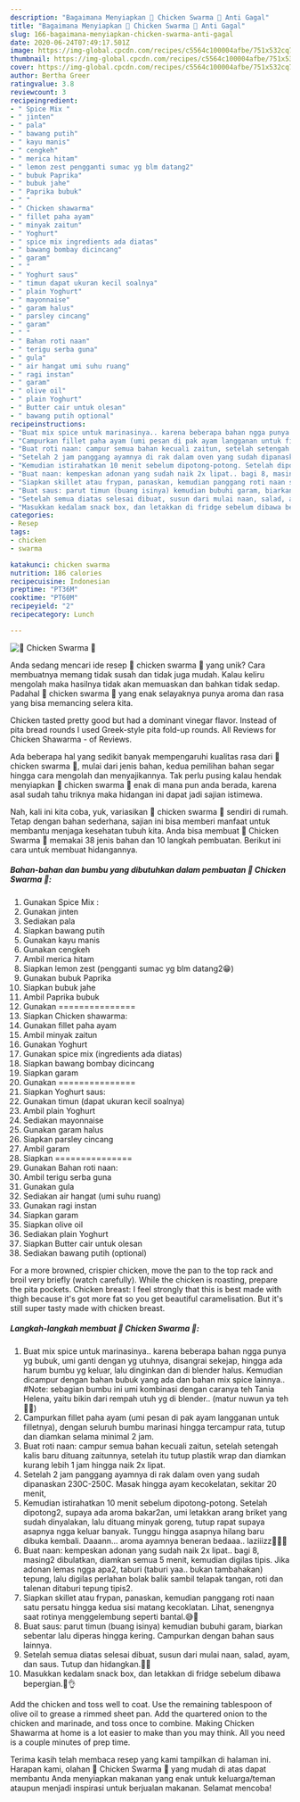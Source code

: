 ```yaml
---
description: "Bagaimana Menyiapkan 🌮 Chicken Swarma 🐔 Anti Gagal"
title: "Bagaimana Menyiapkan 🌮 Chicken Swarma 🐔 Anti Gagal"
slug: 166-bagaimana-menyiapkan-chicken-swarma-anti-gagal
date: 2020-06-24T07:49:17.501Z
image: https://img-global.cpcdn.com/recipes/c5564c100004afbe/751x532cq70/🌮-chicken-swarma-🐔-foto-resep-utama.jpg
thumbnail: https://img-global.cpcdn.com/recipes/c5564c100004afbe/751x532cq70/🌮-chicken-swarma-🐔-foto-resep-utama.jpg
cover: https://img-global.cpcdn.com/recipes/c5564c100004afbe/751x532cq70/🌮-chicken-swarma-🐔-foto-resep-utama.jpg
author: Bertha Greer
ratingvalue: 3.8
reviewcount: 3
recipeingredient:
- " Spice Mix "
- " jinten"
- " pala"
- " bawang putih"
- " kayu manis"
- " cengkeh"
- " merica hitam"
- " lemon zest pengganti sumac yg blm datang2"
- " bubuk Paprika"
- " bubuk jahe"
- " Paprika bubuk"
- " "
- " Chicken shawarma"
- " fillet paha ayam"
- " minyak zaitun"
- " Yoghurt"
- " spice mix ingredients ada diatas"
- " bawang bombay dicincang"
- " garam"
- " "
- " Yoghurt saus"
- " timun dapat ukuran kecil soalnya"
- " plain Yoghurt"
- " mayonnaise"
- " garam halus"
- " parsley cincang"
- " garam"
- " "
- " Bahan roti naan"
- " terigu serba guna"
- " gula"
- " air hangat umi suhu ruang"
- " ragi instan"
- " garam"
- " olive oil"
- " plain Yoghurt"
- " Butter cair untuk olesan"
- " bawang putih optional"
recipeinstructions:
- "Buat mix spice untuk marinasinya.. karena beberapa bahan ngga punya yg bubuk, umi ganti dengan yg utuhnya, disangrai sekejap, hingga ada harum bumbu yg keluar, lalu dinginkan dan di blender halus. Kemudian dicampur dengan bahan bubuk yang ada dan bahan mix spice lainnya.. #Note: sebagian bumbu ini umi kombinasi dengan caranya teh Tania Helena, yaitu bikin dari rempah utuh yg di blender.. (matur nuwun ya teh🙏😘)"
- "Campurkan fillet paha ayam (umi pesan di pak ayam langganan untuk filletnya), dengan seluruh bumbu marinasi hingga tercampur rata, tutup dan diamkan selama minimal 2 jam."
- "Buat roti naan: campur semua bahan kecuali zaitun, setelah setengah kalis baru dituang zaitunnya, setelah itu tutup plastik wrap dan diamkan kurang lebih 1 jam hingga naik 2x lipat."
- "Setelah 2 jam panggang ayamnya di rak dalam oven yang sudah dipanaskan 230C-250C. Masak hingga ayam kecokelatan, sekitar 20 menit,"
- "Kemudian istirahatkan 10 menit sebelum dipotong-potong. Setelah dipotong2, supaya ada aroma bakar2an, umi letakkan arang briket yang sudah dinyalakan, lalu dituang minyak goreng, tutup rapat supaya asapnya ngga keluar banyak. Tunggu hingga asapnya hilang baru dibuka kembali. Daaann... aroma ayamnya beneran bedaaa.. laziiizz🤤🤤💗"
- "Buat naan: kempeskan adonan yang sudah naik 2x lipat.. bagi 8, masing2 dibulatkan, diamkan semua 5 menit, kemudian digilas tipis. Jika adonan lemas ngga apa2, taburi (taburi yaa.. bukan tambahakan) tepung, lalu digilas perlahan bolak balik sambil telapak tangan, roti dan talenan ditaburi tepung tipis2."
- "Siapkan skillet atau frypan, panaskan, kemudian panggang roti naan satu persatu hingga kedua sisi matang kecoklatan. Lihat, senengnya saat rotinya menggelembung seperti bantal.😅🥰"
- "Buat saus: parut timun (buang isinya) kemudian bubuhi garam, biarkan sebentar lalu diperas hingga kering. Campurkan dengan bahan saus lainnya."
- "Setelah semua diatas selesai dibuat, susun dari mulai naan, salad, ayam, dan saus. Tutup dan hidangkan.🤗🥰"
- "Masukkan kedalam snack box, dan letakkan di fridge sebelum dibawa bepergian.💞👌"
categories:
- Resep
tags:
- chicken
- swarma

katakunci: chicken swarma 
nutrition: 186 calories
recipecuisine: Indonesian
preptime: "PT36M"
cooktime: "PT60M"
recipeyield: "2"
recipecategory: Lunch

---
```



![🌮 Chicken Swarma 🐔](https://img-global.cpcdn.com/recipes/c5564c100004afbe/751x532cq70/🌮-chicken-swarma-🐔-foto-resep-utama.jpg)

Anda sedang mencari ide resep 🌮 chicken swarma 🐔 yang unik? Cara membuatnya memang tidak susah dan tidak juga mudah. Kalau keliru mengolah maka hasilnya tidak akan memuaskan dan bahkan tidak sedap. Padahal 🌮 chicken swarma 🐔 yang enak selayaknya punya aroma dan rasa yang bisa memancing selera kita.

Chicken tasted pretty good but had a dominant vinegar flavor. Instead of pita bread rounds I used Greek-style pita fold-up rounds. All Reviews for Chicken Shawarma - of Reviews.

Ada beberapa hal yang sedikit banyak mempengaruhi kualitas rasa dari 🌮 chicken swarma 🐔, mulai dari jenis bahan, kedua pemilihan bahan segar hingga cara mengolah dan menyajikannya. Tak perlu pusing kalau hendak menyiapkan 🌮 chicken swarma 🐔 enak di mana pun anda berada, karena asal sudah tahu triknya maka hidangan ini dapat jadi sajian istimewa.


Nah, kali ini kita coba, yuk, variasikan 🌮 chicken swarma 🐔 sendiri di rumah. Tetap dengan bahan sederhana, sajian ini bisa memberi manfaat untuk membantu menjaga kesehatan tubuh kita. Anda bisa membuat 🌮 Chicken Swarma 🐔 memakai 38 jenis bahan dan 10 langkah pembuatan. Berikut ini cara untuk membuat hidangannya.

<!--inarticleads1-->

##### Bahan-bahan dan bumbu yang dibutuhkan dalam pembuatan 🌮 Chicken Swarma 🐔:

1. Gunakan  Spice Mix :
1. Gunakan  jinten
1. Sediakan  pala
1. Siapkan  bawang putih
1. Gunakan  kayu manis
1. Gunakan  cengkeh
1. Ambil  merica hitam
1. Siapkan  lemon zest (pengganti sumac yg blm datang2😁)
1. Gunakan  bubuk Paprika
1. Siapkan  bubuk jahe
1. Ambil  Paprika bubuk
1. Gunakan  ===============
1. Siapkan  Chicken shawarma:
1. Gunakan  fillet paha ayam
1. Ambil  minyak zaitun
1. Gunakan  Yoghurt
1. Gunakan  spice mix (ingredients ada diatas)
1. Siapkan  bawang bombay dicincang
1. Siapkan  garam
1. Gunakan  ===============
1. Siapkan  Yoghurt saus:
1. Gunakan  timun (dapat ukuran kecil soalnya)
1. Ambil  plain Yoghurt
1. Sediakan  mayonnaise
1. Gunakan  garam halus
1. Siapkan  parsley cincang
1. Ambil  garam
1. Siapkan  ===============
1. Gunakan  Bahan roti naan:
1. Ambil  terigu serba guna
1. Gunakan  gula
1. Sediakan  air hangat (umi suhu ruang)
1. Gunakan  ragi instan
1. Siapkan  garam
1. Siapkan  olive oil
1. Sediakan  plain Yoghurt
1. Siapkan  Butter cair untuk olesan
1. Sediakan  bawang putih (optional)


For a more browned, crispier chicken, move the pan to the top rack and broil very briefly (watch carefully). While the chicken is roasting, prepare the pita pockets. Chicken breast: I feel strongly that this is best made with thigh because it&#39;s got more fat so you get beautiful caramelisation. But it&#39;s still super tasty made with chicken breast. 

<!--inarticleads2-->

##### Langkah-langkah membuat 🌮 Chicken Swarma 🐔:

1. Buat mix spice untuk marinasinya.. karena beberapa bahan ngga punya yg bubuk, umi ganti dengan yg utuhnya, disangrai sekejap, hingga ada harum bumbu yg keluar, lalu dinginkan dan di blender halus. Kemudian dicampur dengan bahan bubuk yang ada dan bahan mix spice lainnya.. #Note: sebagian bumbu ini umi kombinasi dengan caranya teh Tania Helena, yaitu bikin dari rempah utuh yg di blender.. (matur nuwun ya teh🙏😘)
1. Campurkan fillet paha ayam (umi pesan di pak ayam langganan untuk filletnya), dengan seluruh bumbu marinasi hingga tercampur rata, tutup dan diamkan selama minimal 2 jam.
1. Buat roti naan: campur semua bahan kecuali zaitun, setelah setengah kalis baru dituang zaitunnya, setelah itu tutup plastik wrap dan diamkan kurang lebih 1 jam hingga naik 2x lipat.
1. Setelah 2 jam panggang ayamnya di rak dalam oven yang sudah dipanaskan 230C-250C. Masak hingga ayam kecokelatan, sekitar 20 menit,
1. Kemudian istirahatkan 10 menit sebelum dipotong-potong. Setelah dipotong2, supaya ada aroma bakar2an, umi letakkan arang briket yang sudah dinyalakan, lalu dituang minyak goreng, tutup rapat supaya asapnya ngga keluar banyak. Tunggu hingga asapnya hilang baru dibuka kembali. Daaann... aroma ayamnya beneran bedaaa.. laziiizz🤤🤤💗
1. Buat naan: kempeskan adonan yang sudah naik 2x lipat.. bagi 8, masing2 dibulatkan, diamkan semua 5 menit, kemudian digilas tipis. Jika adonan lemas ngga apa2, taburi (taburi yaa.. bukan tambahakan) tepung, lalu digilas perlahan bolak balik sambil telapak tangan, roti dan talenan ditaburi tepung tipis2.
1. Siapkan skillet atau frypan, panaskan, kemudian panggang roti naan satu persatu hingga kedua sisi matang kecoklatan. Lihat, senengnya saat rotinya menggelembung seperti bantal.😅🥰
1. Buat saus: parut timun (buang isinya) kemudian bubuhi garam, biarkan sebentar lalu diperas hingga kering. Campurkan dengan bahan saus lainnya.
1. Setelah semua diatas selesai dibuat, susun dari mulai naan, salad, ayam, dan saus. Tutup dan hidangkan.🤗🥰
1. Masukkan kedalam snack box, dan letakkan di fridge sebelum dibawa bepergian.💞👌


Add the chicken and toss well to coat. Use the remaining tablespoon of olive oil to grease a rimmed sheet pan. Add the quartered onion to the chicken and marinade, and toss once to combine. Making Chicken Shawarma at home is a lot easier to make than you may think. All you need is a couple minutes of prep time. 

Terima kasih telah membaca resep yang kami tampilkan di halaman ini. Harapan kami, olahan 🌮 Chicken Swarma 🐔 yang mudah di atas dapat membantu Anda menyiapkan makanan yang enak untuk keluarga/teman ataupun menjadi inspirasi untuk berjualan makanan. Selamat mencoba!
